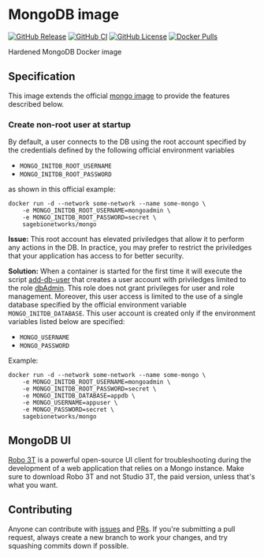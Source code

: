 # MongoDB image

[![GitHub Release](https://img.shields.io/github/release/Sage-Bionetworks/mongo.svg?include_prereleases&color=94398d&labelColor=555555&logoColor=ffffff&style=for-the-badge&logo=github)](https://github.com/Sage-Bionetworks/mongo/releases)
[![GitHub CI](https://img.shields.io/github/workflow/status/Sage-Bionetworks/mongo/ci.svg?color=94398d&labelColor=555555&logoColor=ffffff&style=for-the-badge&logo=github)](https://github.com/Sage-Bionetworks/mongo/actions)
[![GitHub License](https://img.shields.io/github/license/Sage-Bionetworks/mongo.svg?color=94398d&labelColor=555555&logoColor=ffffff&style=for-the-badge&logo=github)](https://github.com/Sage-Bionetworks/mongo/blob/main/LICENSE)
[![Docker Pulls](https://img.shields.io/docker/pulls/sagebionetworks/mongo.svg?color=94398d&labelColor=555555&logoColor=ffffff&style=for-the-badge&label=pulls&logo=docker)](https://hub.docker.com/r/sagebionetworks/mongo)

Hardened MongoDB Docker image

## Specification

This image extends the official [mongo image](https://hub.docker.com/_/mongo)
to provide the features described below.

### Create non-root user at startup

By default, a user connects to the DB using the root account specified by
the credentials defined by the following official environment variables

- `MONGO_INITDB_ROOT_USERNAME`
- `MONGO_INITDB_ROOT_PASSWORD`

as shown in this official example:

```console
docker run -d --network some-network --name some-mongo \
    -e MONGO_INITDB_ROOT_USERNAME=mongoadmin \
    -e MONGO_INITDB_ROOT_PASSWORD=secret \
    sagebionetworks/mongo
```

**Issue:** This root account has elevated priviledges that allow it to perform any actions
in the DB. In practice, you may prefer to restrict the priviledges that your
application has access to for better security.

**Solution:** When a container is started for the first time it will execute the
script [add-db-user](add-db-user) that creates a user account with priviledges
limited to the role [dbAdmin]. This role does not grant privileges for user
and role management. Moreover, this user access is limited to the use of a
single database specified by the official environment variable
`MONGO_INITDB_DATABASE`. This user account is created only if the environment
variables listed below are specified:

- `MONGO_USERNAME`
- `MONGO_PASSWORD`

Example:

```console
docker run -d --network some-network --name some-mongo \
    -e MONGO_INITDB_ROOT_USERNAME=mongoadmin \
    -e MONGO_INITDB_ROOT_PASSWORD=secret \
    -e MONGO_INITDB_DATABASE=appdb \
    -e MONGO_USERNAME=appuser \
    -e MONGO_PASSWORD=secret \
    sagebionetworks/mongo
```

## MongoDB UI

[Robo 3T] is a powerful open-source UI client for troubleshooting during the
development of a web application that relies on a Mongo instance. Make sure to
download Robo 3T and not Studio 3T, the paid version, unless that's what you
want.

## Contributing

Anyone can contribute with [issues] and [PRs]. If you're submitting a pull
request, always create a new branch to work your changes, and try squashing
commits down if possible.

<!-- Links -->

[mongo image]: https://hub.docker.com/_/mongo
[dbAdmin]: https://docs.mongodb.com/manual/reference/built-in-roles/#dbAdmin
[sagebionetworks/mongo]: https://hub.docker.com/repository/docker/sagebionetworks/mongo
[issues]: https://github.com/Sage-Bionetworks/mongo/issues
[PRs]:https://github.com/Sage-Bionetworks/mongo/pulls
[Robo 3T]: https://robomongo.org/download